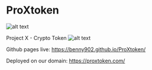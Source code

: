 
# ProXtoken


![alt text](https://github.com/Benny902/ProXtoken/blob/main/media/projectXgifcut.gif?raw=true)


Project X - Crypto Token
![alt text](https://github.com/Benny902/ProXtoken/blob/main/media/prox55.png?raw=true)


Github pages live: https://benny902.github.io/ProXtoken/

Deployed on our domain: https://proxtoken.com/
